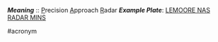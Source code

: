 ***Meaning*** :: <u>P</u>recision <u>A</u>pproach <u>R</u>adar
***Example Plate***: [LEMOORE NAS RADAR MINS](https://cfijack.com/latest-plate-redirect/?plate=SW2RAD.PDF)

#acronym